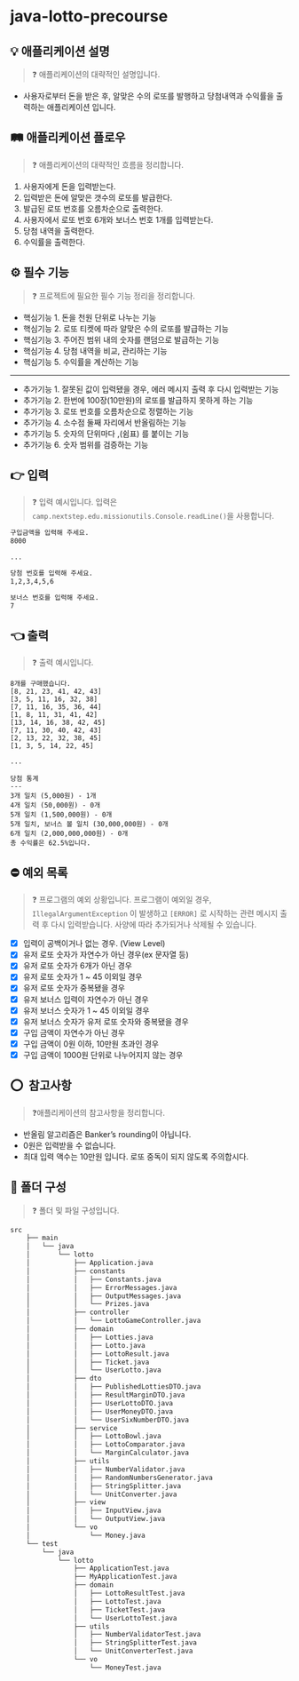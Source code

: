 # java-lotto-precourse

## 💡 애플리케이션 설명

> ❓ 애플리케이션의 대략적인 설명입니다.
>

- 사용자로부터 돈을 받은 후, 알맞은 수의 로또를 발행하고 당첨내역과 수익률을 출력하는 애플리케이션 입니다.

## 🛤️ 애플리케이션 플로우

> ❓ 애플리케이션의 대략적인 흐름을 정리합니다.
>

1. 사용자에게 돈을 입력받는다.
2. 입력받은 돈에 알맞은 갯수의 로또를 발급한다.
3. 발급된 로또 번호를 오름차순으로 출력한다.
4. 사용자에서 로또 번호 6개와 보너스 번호 1개를 입력받는다.
5. 당첨 내역을 출력한다.
6. 수익률을 출력한다.

## ⚙️ 필수 기능

> ❓ 프로젝트에 필요한 필수 기능 정리을 정리합니다.
>

- 핵심기능 1. 돈을 천원 단위로 나누는 기능
- 핵심기능 2. 로또 티켓에 따라 알맞은 수의 로또를 발급하는 기능
- 핵심기능 3. 주어진 범위 내의 숫자를 랜덤으로 발급하는 기능
- 핵심기능 4. 당첨 내역을 비교, 관리하는 기능
- 핵심기능 5. 수익률을 계산하는 기능

---

- 추가기능 1. 잘못된 값이 입력됐을 경우, 에러 메시지 출력 후 다시 입력받는 기능
- 추가기능 2. 한번에 100장(10만원)의 로또를 발급하지 못하게 하는 기능
- 추가기능 3. 로또 번호를 오름차순으로 정렬하는 기능
- 추가기능 4. 소수점 둘째 자리에서 반올림하는 기능
- 추가기능 5. 숫자의 단위마다 ,(쉼표) 를 붙이는 기능
- 추가기능 6. 숫자 범위를 검증하는 기능

## 👉 입력

> ❓ 입력 예시입니다. 입력은 `camp.nextstep.edu.missionutils.Console.readLine()`을 사용합니다.
>

```bash
구입금액을 입력해 주세요.
8000

...

당첨 번호를 입력해 주세요.
1,2,3,4,5,6

보너스 번호를 입력해 주세요.
7
```

## 👈 출력

> ❓ 출력 예시입니다.
>

```
8개를 구매했습니다.
[8, 21, 23, 41, 42, 43] 
[3, 5, 11, 16, 32, 38] 
[7, 11, 16, 35, 36, 44] 
[1, 8, 11, 31, 41, 42] 
[13, 14, 16, 38, 42, 45] 
[7, 11, 30, 40, 42, 43] 
[2, 13, 22, 32, 38, 45] 
[1, 3, 5, 14, 22, 45]

...

당첨 통계
---
3개 일치 (5,000원) - 1개
4개 일치 (50,000원) - 0개
5개 일치 (1,500,000원) - 0개
5개 일치, 보너스 볼 일치 (30,000,000원) - 0개
6개 일치 (2,000,000,000원) - 0개
총 수익률은 62.5%입니다.
```

## ⛔ 예외 목록

> ❓ 프로그램의 예외 상황입니다. 프로그램이 예외일 경우, `IllegalArgumentException` 이 발생하고 `[ERROR]` 로 시작하는 관련 메시지 출력 후 다시 입력받습니다. 사양에 따라 추가되거나
> 삭제될 수 있습니다.
>

- [x]  입력이 공백이거나 없는 경우. (View Level)
- [x]  유저 로또 숫자가 자연수가 아닌 경우(ex 문자열 등)
- [x]  유저 로또 숫자가 6개가 아닌 경우
- [x]  유저 로또 숫자가 1 ~ 45 이외일 경우
- [x]  유저 로또 숫자가 중복됐을 경우
- [x]  유저 보너스 입력이 자연수가 아닌 경우
- [x]  유저 보너스 숫자가 1 ~ 45 이외일 경우
- [x]  유저 보너스 숫자가 유저 로또 숫자와 중복됐을 경우
- [x]  구입 금액이 자연수가 아닌 경우
- [x]  구입 금액이 0원 이하, 10만원 초과인 경우
- [x]  구입 금액이 1000원 단위로 나누어지지 않는 경우

## ⭕  참고사항

> ❓애플리케이션의 참고사항을 정리합니다.
>

- 반올림 알고리즘은 Banker’s rounding이 아닙니다.
- 0원은 입력받을 수 없습니다.
- 최대 입력 액수는 10만원 입니다. 로또 중독이 되지 않도록 주의합시다.

## 📂 폴더 구성

> ❓ 폴더 및 파일 구성입니다.
>

```bash
src
    ├── main
    │   └── java
    │       └── lotto
    │           ├── Application.java
    │           ├── constants
    │           │   ├── Constants.java
    │           │   ├── ErrorMessages.java
    │           │   ├── OutputMessages.java
    │           │   └── Prizes.java
    │           ├── controller
    │           │   └── LottoGameController.java
    │           ├── domain
    │           │   ├── Lotties.java
    │           │   ├── Lotto.java
    │           │   ├── LottoResult.java
    │           │   ├── Ticket.java
    │           │   └── UserLotto.java
    │           ├── dto
    │           │   ├── PublishedLottiesDTO.java
    │           │   ├── ResultMarginDTO.java
    │           │   ├── UserLottoDTO.java
    │           │   ├── UserMoneyDTO.java
    │           │   └── UserSixNumberDTO.java
    │           ├── service
    │           │   ├── LottoBowl.java
    │           │   ├── LottoComparator.java
    │           │   └── MarginCalculator.java
    │           ├── utils
    │           │   ├── NumberValidator.java
    │           │   ├── RandomNumbersGenerator.java
    │           │   ├── StringSplitter.java
    │           │   └── UnitConverter.java
    │           ├── view
    │           │   ├── InputView.java
    │           │   └── OutputView.java
    │           └── vo
    │               └── Money.java
    └── test
        └── java
            └── lotto
                ├── ApplicationTest.java
                ├── MyApplicationTest.java
                ├── domain
                │   ├── LottoResultTest.java
                │   ├── LottoTest.java
                │   ├── TicketTest.java
                │   └── UserLottoTest.java
                ├── utils
                │   ├── NumberValidatorTest.java
                │   ├── StringSplitterTest.java
                │   └── UnitConverterTest.java
                └── vo
                    └── MoneyTest.java
```
